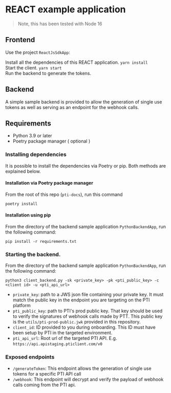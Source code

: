 # REACT example application

> Note, this has been tested with Node 16
## Frontend
Use the project `ReactJsSdkApp`:

Install all the dependencies of this REACT application. `yarn install`\
Start the client. `yarn start`\
Run the backend to generate the tokens.

## Backend
A simple sample backend is provided to allow the generation of single use tokens as well as serving as an endpoint for the webhook calls.

## Requirements
* Python 3.9 or later
* Poetry package manager ( optional )

### Installing dependencies
It is possible to install the dependencies via Poetry or pip. Both methods are explained below.

#### Installation via Poetry package manager
From the root of this repo (`pti-docs`), run this command 

`poetry install`

#### Installation using pip
From the directory of the backend sample application  `PythonBackendApp`, run the following command:

`pip install -r requirements.txt`

### Starting the backend.
From the directory of the backend sample application  `PythonBackendApp`, run the following command:

```
python3 client_backend.py -sk <private_key> -pk <pti_public_key> -c <client id> -u <pti_api_url>
```

* `private_key`: path to a JWS json file containing your private key. It must match the public key in the endpoint you are targeting on the PTI platform
* `pti_public_key`: path to PTI's prod public key. That key should be used to verify the signatures of webhook calls made by PTT. This public key is the `utils/pti-prod-public.jwk` provided in this repository.
* `client_id`: ID provided to you during onboarding. This ID must have been setup by PTI in the targeted environment.
* `pti_api_url`: Root url of the targeted PTI API. E.g. `https://api.apistaging.pticlient.com/v0`


### Exposed endpoints

* `/generateToken`: This endpoint allows the generation of single use tokens for a specific PTI API call
* `/webhook`: This endpoint will decrypt and verify the payload of webhook calls coming from the PTI api.
